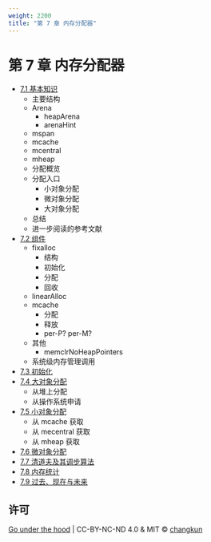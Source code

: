 ```yaml
---
weight: 2200
title: "第 7 章 内存分配器"
---
```


# 第 7 章 内存分配器

- [7.1 基本知识](./basic.md)
    + 主要结构
    + Arena
      + heapArena
      + arenaHint
    + mspan
    + mcache
    + mcentral
    + mheap
    + 分配概览
    + 分配入口
      + 小对象分配
      + 微对象分配
      + 大对象分配
    + 总结
    + 进一步阅读的参考文献
- [7.2 组件](./component.md)
    + fixalloc
      + 结构
      + 初始化
      + 分配
      + 回收
    + linearAlloc
    + mcache
      + 分配
      + 释放
      + per-P? per-M?
    + 其他
      + memclrNoHeapPointers
    + 系统级内存管理调用
- [7.3 初始化](./init.md)
- [7.4 大对象分配](./largealloc.md)
    + 从堆上分配
    + 从操作系统申请
- [7.5 小对象分配](./smallalloc.md)
    + 从 mcache 获取
    + 从 mecentral 获取
    + 从 mheap 获取
- [7.6 微对象分配](./tinyalloc.md)
- [7.7 清道夫及其调步算法](./scavenge.md)
- [7.8 内存统计](./mstats.md)
- [7.9 过去、现在与未来](./history.md)

## 许可

[Go under the hood](https://github.com/changkun/go-under-the-hood) | CC-BY-NC-ND 4.0 & MIT &copy; [changkun](https://changkun.de)
